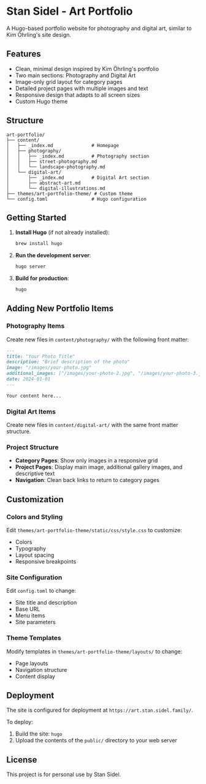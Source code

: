 # Stan Sidel - Art Portfolio

A Hugo-based portfolio website for photography and digital art, similar to Kim Öhrling's site design.

## Features

- Clean, minimal design inspired by Kim Öhrling's portfolio
- Two main sections: Photography and Digital Art
- Image-only grid layout for category pages
- Detailed project pages with multiple images and text
- Responsive design that adapts to all screen sizes
- Custom Hugo theme

## Structure

```
art-portfolio/
├── content/
│   ├── _index.md              # Homepage
│   ├── photography/
│   │   ├── _index.md          # Photography section
│   │   ├── street-photography.md
│   │   └── landscape-photography.md
│   └── digital-art/
│       ├── _index.md          # Digital Art section
│       ├── abstract-art.md
│       └── digital-illustrations.md
├── themes/art-portfolio-theme/ # Custom theme
└── config.toml                # Hugo configuration
```

## Getting Started

1. **Install Hugo** (if not already installed):
   ```bash
   brew install hugo
   ```

2. **Run the development server**:
   ```bash
   hugo server
   ```

3. **Build for production**:
   ```bash
   hugo
   ```

## Adding New Portfolio Items

### Photography Items
Create new files in `content/photography/` with the following front matter:

```markdown
---
title: "Your Photo Title"
description: "Brief description of the photo"
image: "/images/your-photo.jpg"
additional_images: ["/images/your-photo-2.jpg", "/images/your-photo-3.jpg"]
date: 2024-01-01
---

Your content here...
```

### Digital Art Items
Create new files in `content/digital-art/` with the same front matter structure.

### Project Structure
- **Category Pages**: Show only images in a responsive grid
- **Project Pages**: Display main image, additional gallery images, and descriptive text
- **Navigation**: Clean back links to return to category pages

## Customization

### Colors and Styling
Edit `themes/art-portfolio-theme/static/css/style.css` to customize:
- Colors
- Typography
- Layout spacing
- Responsive breakpoints

### Site Configuration
Edit `config.toml` to change:
- Site title and description
- Base URL
- Menu items
- Site parameters

### Theme Templates
Modify templates in `themes/art-portfolio-theme/layouts/` to change:
- Page layouts
- Navigation structure
- Content display

## Deployment

The site is configured for deployment at `https://art.stan.sidel.family/`.

To deploy:
1. Build the site: `hugo`
2. Upload the contents of the `public/` directory to your web server

## License

This project is for personal use by Stan Sidel. 